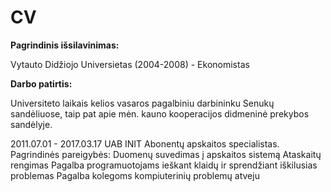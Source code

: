 # CV
**Pagrindinis išsilavinimas:**

Vytauto Didžiojo Universietas (2004-2008) - Ekonomistas

**Darbo patirtis:**

Universiteto laikais kelios vasaros pagalbiniu darbininku Senukų sandėliuose, taip pat apie mėn. kauno kooperacijos didmeninė prekybos sandėlyje.

2011.07.01 - 2017.03.17 UAB INIT Abonentų apskaitos specialistas. Pagrindinės pareigybės:
Duomenų suvedimas į apskaitos sistemą
Ataskaitų rengimas
Pagalba programuotojams ieškant klaidų ir sprendžiant iškilusias problemas
Pagalba kolegoms kompiuterinių problemų atveju
